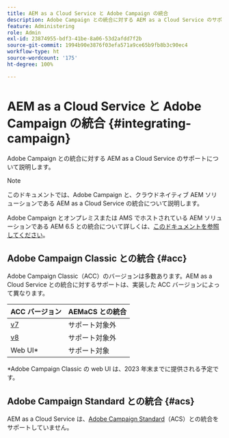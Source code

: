 ```yaml
---
title: AEM as a Cloud Service と Adobe Campaign の統合
description: Adobe Campaign との統合に対する AEM as a Cloud Service のサポートについて説明します。
feature: Administering
role: Admin
exl-id: 23874955-bdf3-41be-8a06-53d2afdd7f2b
source-git-commit: 1994b90e3876f03efa571a9ce65b9fb8b3c90ec4
workflow-type: ht
source-wordcount: '175'
ht-degree: 100%

---
```



# AEM as a Cloud Service と Adobe Campaign の統合 {#integrating-campaign}

Adobe Campaign との統合に対する AEM as a Cloud Service のサポートについて説明します。

>[!NOTE]
>
>このドキュメントでは、Adobe Campaign と、クラウドネイティブ AEM ソリューションである AEM as a Cloud Service の統合について説明します。
>
>Adobe Campaign とオンプレミスまたは AMS でホストされている AEM ソリューションである AEM 6.5 との統合について詳しくは、[このドキュメントを参照してください](https://experienceleague.adobe.com/docs/experience-manager-65/administering/integration/campaign.html?lang=ja)。

## Adobe Campaign Classic との統合 {#acc}

Adobe Campaign Classic（ACC）のバージョンは多数あります。AEM as a Cloud Service との統合に対するサポートは、実装した ACC バージョンによって異なります。

| ACC バージョン | AEMaCS との統合 |
|---|---|
| [v7](https://experienceleague.adobe.com/docs/campaign-classic.html?lang=ja) | サポート対象外 |
| [v8](https://experienceleague.adobe.com/docs/campaign-v8.html?lang=ja) | サポート対象外 |
| Web UI* | サポート対象 |

*Adobe Campaign Classic の web UI は、2023 年末までに提供される予定です。

## Adobe Campaign Standard との統合 {#acs}

AEM as a Cloud Service は、[Adobe Campaign Standard](https://experienceleague.adobe.com/docs/campaign-standard.html?lang=ja)（ACS）との統合をサポートしていません。
